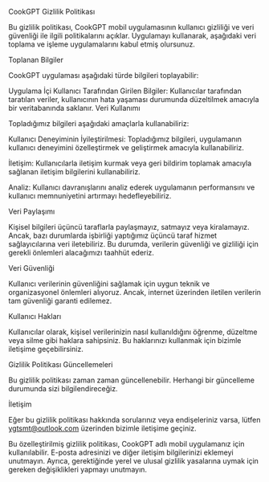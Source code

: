 CookGPT Gizlilik Politikası

Bu gizlilik politikası, CookGPT mobil uygulamasının kullanıcı gizliliği ve veri güvenliği ile ilgili politikalarını açıklar. Uygulamayı kullanarak, aşağıdaki veri toplama ve işleme uygulamalarını kabul etmiş olursunuz.

Toplanan Bilgiler

CookGPT uygulaması aşağıdaki türde bilgileri toplayabilir:

Uygulama İçi Kullanıcı Tarafından Girilen Bilgiler: Kullanıcılar tarafından taratılan veriler, kullanıcının hata yaşaması durumunda düzeltilmek amacıyla bir veritabanında saklanır.
Veri Kullanımı

Topladığımız bilgileri aşağıdaki amaçlarla kullanabiliriz:

Kullanıcı Deneyiminin İyileştirilmesi: Topladığımız bilgileri, uygulamanın kullanıcı deneyimini özelleştirmek ve geliştirmek amacıyla kullanabiliriz.

İletişim: Kullanıcılarla iletişim kurmak veya geri bildirim toplamak amacıyla sağlanan iletişim bilgilerini kullanabiliriz.

Analiz: Kullanıcı davranışlarını analiz ederek uygulamanın performansını ve kullanıcı memnuniyetini artırmayı hedefleyebiliriz.

Veri Paylaşımı

Kişisel bilgileri üçüncü taraflarla paylaşmayız, satmayız veya kiralamayız. Ancak, bazı durumlarda işbirliği yaptığımız üçüncü taraf hizmet sağlayıcılarına veri iletebiliriz. Bu durumda, verilerin güvenliği ve gizliliği için gerekli önlemleri alacağımızı taahhüt ederiz.

Veri Güvenliği

Kullanıcı verilerinin güvenliğini sağlamak için uygun teknik ve organizasyonel önlemleri alıyoruz. Ancak, internet üzerinden iletilen verilerin tam güvenliği garanti edilemez.

Kullanıcı Hakları

Kullanıcılar olarak, kişisel verilerinizin nasıl kullanıldığını öğrenme, düzeltme veya silme gibi haklara sahipsiniz. Bu haklarınızı kullanmak için bizimle iletişime geçebilirsiniz.

Gizlilik Politikası Güncellemeleri

Bu gizlilik politikası zaman zaman güncellenebilir. Herhangi bir güncelleme durumunda sizi bilgilendireceğiz.

İletişim

Eğer bu gizlilik politikası hakkında sorularınız veya endişeleriniz varsa, lütfen ygtsmt@outlook.com üzerinden bizimle iletişime geçiniz.

Bu özelleştirilmiş gizlilik politikası, CookGPT adlı mobil uygulamanız için kullanılabilir. E-posta adresinizi ve diğer iletişim bilgilerinizi eklemeyi unutmayın. Ayrıca, gerektiğinde yerel ve ulusal gizlilik yasalarına uymak için gereken değişiklikleri yapmayı unutmayın.
